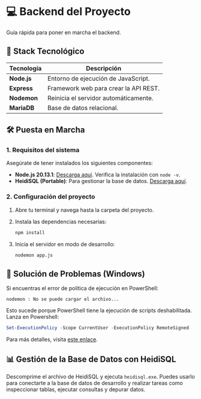 # 💻 Backend del Proyecto

Guía rápida para poner en marcha el backend.

## 🚀 Stack Tecnológico

| Tecnología | Descripción |
|------------|-------------|
| **Node.js** | Entorno de ejecución de JavaScript. |
| **Express** | Framework web para crear la API REST. |
| **Nodemon** | Reinicia el servidor automáticamente. |
| **MariaDB** | Base de datos relacional. |

## 🛠️ Puesta en Marcha

### 1. Requisitos del sistema

Asegúrate de tener instalados los siguientes componentes:

- **Node.js 20.13.1**: [Descarga aquí](https://nodejs.org/download/release/v20.13.1/node-v20.13.1-x64.msi). Verifica la instalación con `node -v`.
- **HeidiSQL (Portable)**: Para gestionar la base de datos. [Descarga aquí](https://www.heidisql.com/downloads/releases/HeidiSQL_12.11_64_Portable.zip2).

### 2. Configuración del proyecto

1. Abre tu terminal y navega hasta la carpeta del proyecto.

2. Instala las dependencias necesarias:
   ```bash
   npm install
   ```

3. Inicia el servidor en modo de desarrollo:
   ```bash
   nodemon app.js
   ```

## 🚨 Solución de Problemas (Windows)

Si encuentras el error de política de ejecución en PowerShell:

```
nodemon : No se puede cargar el archivo...
```

Esto sucede porque PowerShell tiene la ejecución de scripts deshabilitada. Lanza en Powershell:

```powershell
Set-ExecutionPolicy -Scope CurrentUser -ExecutionPolicy RemoteSigned
```

Para más detalles, visita [este enlace](https://www.cdmon.com/es/blog/la-ejecucion-de-scripts-esta-deshabilitada-en-este-sistema-te-contamos-como-actuar).

## 📊 Gestión de la Base de Datos con HeidiSQL

Descomprime el archivo de HeidiSQL y ejecuta `heidisql.exe`. Puedes usarlo para conectarte a la base de datos de desarrollo y realizar tareas como inspeccionar tablas, ejecutar consultas y depurar datos.
